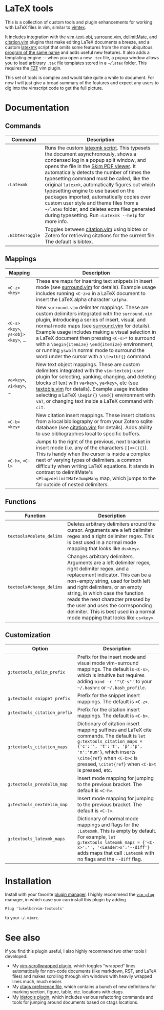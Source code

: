 # LaTeX tools
This is a collection of custom tools and plugin enhancements for working with LaTeX files in vim, similar to [vimtex](https://github.com/lervag/vimtex).

It includes integration with the [vim-text-obj](https://github.com/kana/vim-textobj-user), [surround.vim](https://github.com/tpope/vim-surround), [delimitMate](https://github.com/Raimondi/delimitMate), and [citation.vim](https://github.com/rafaqz/citation.vim) plugins that make editing LaTeX documents a breeze, and a custom [latexmk](latexmk) script that omits some features from the more ubiquitous [program of the same name](https://mg.readthedocs.io/latexmk.html) and adds useful new features. It also adds a templating engine -- when you open a new `.tex` file, a popup window allows you to load arbitrary `.tex` file templates stored in a `~/latex` folder. This requires the [FZF](https://github.com/junegunn/fzf) vim plugin.

This set of tools is complex and would take quite a while to document. For now I will just give a broad summary of the features and expect any users to dig into the vimscript code to get the full picture.

<!--
## Commands
* `:TabToggle`: Toggles `expandtab` on-and-off.
-->

<!--
## Syntax highlighting
* Added support for MATLAB, NCL, and "awk" script syntax highlighting. See
  files in the `syntax` folder.
* Added support for highlighting SLURM and PBS supercomputer directives in comments at
  the head of shell scripts. See `after/syntax/sh.vim`.
* Improved the default python and LaTeX highlighting. See
  `syntax/python.vim` and `after/syntax/tex.vim`.
* Improved comment highlighting for fortran and HTML syntax.
  See files in the `after/syntax` folder.
-->

<!--
## Filetype settings
* For most languages, added a normal mode `<C-z>` map
  for "running" the current file. See files in the `ftplugin` folder.
* For LaTeX documents, this relies on having my custom script for typesetting documents,
  `https://github.com/lukelbd/dotfiles/blob/master/vimlatex`, somewhere in your `$PATH`.
-->

# Documentation
## Commands

| Command | Description |
| ---- | ---- |
| `:Latexmk` | Runs the custom [latexmk script](latexmk). This typesets the document asynchronously, shows a condensed log in a popup split window, and opens the file in the [Skim PDF viewer](https://en.wikipedia.org/wiki/Skim_(software)). It automatically detects the number of times the typesetting command must be called, like the original `latexmk`, automatically figures out which typesetting engine to use based on the packages imported, automatically copies over custom user style and theme files from a `~/latex` folder, and deletes extra files generated during typesetting. Run `:Latexmk --help` for more info. |
| `:BibtexToggle` | Toggles between [citation.vim](https://github.com/rafaqz/citation.vim) using bibtex or Zotero for retrieving citations for the current file. The default is bibtex. |

## Mappings

| Mapping | Description |
| ---- | ---- |
| `<C-z><key>` | These are maps for inserting text snippets in insert mode (see [surround.vim](after/plugin/surround.vim) for details).  Example usage includes running `<C-z>a` in a LaTeX document to insert the LaTeX alpha character `\alpha`. |
| `<C-s><key>`, `ys<obj><key>`, ... | New `surround.vim` delimiter mappings. These are custom delimiters integrated with the `surround.vim` plugin, introducing a series of insert, visual, and normal mode maps (see [surround.vim](after/plugin/surround.vim) for details). Example usage includes making a visual selection in a LaTeX document then pressing `<C-s>*` to surround with a `\begin{itemize}` `\end{itemize}` environment, or running `yswb` in normal mode to surround the word under the cursor with a `\textbf{}` command.
| `va<key>`, `vi<key>`, ... | New text object mappings. These are custom delimiters integrated with the `vim-textobj-user` plugin for selecting, yanking, changing, and deleting blocks of text with `va<key>`, `ya<key>`, etc (see [textobjs.vim](after/plugin/textobjs.vim) for details). Example usage includes selecting a LaTeX `\begin{}` `\end{}` environment with `vaT`, or changing text inside a LaTeX command with `cit`. |
| `<C-b><key>` | New citation insert mappings. These insert citations from a local bibliography or from your Zotero sqlite database (see [citation.vim](after/plugin/citation.vim) for details). Adds ability to use bibliographies local to specific buffers. |
| `<C-h>`, `<C-l>` | Jumps to the right of the previous, next bracket in insert mode (i.e. any of the characters `[]<>(){}`). This is handy when the cursor is inside a complex next of varying types of delimiters, a common difficulty when writing LaTeX equations. It stands in contrast to delimitMate's `<Plug>delimitMateJumpMany` map, which jumps to the far outside of nested delimiters. |

## Functions
| Function | Description |
| ---- | ---- |
| `textools#delete_delims` | Deletes arbitrary delimiters around the cursor. Arguments are a left delimiter regex and a right delimiter regex. This is best used in a normal mode mapping that looks like `ds<key>`. |
| `textools#change_delims` | Changes arbitrary delimiters. Arguments are a left delimiter regex, right delimiter regex, and a replacement indicator. This can be a non-empty string, used for both left and right delimiters, or an empty string, in which case the function reads the next character pressed by the user and uses the corresponding delimiter. This is best used in a normal mode mapping that looks like `cs<key>`. |

## Customization

| Option | Description |
| ---- | ---- |
| `g:textools_delim_prefix` | Prefix for the insert mode and visual mode vim-surround mappings. The default is `<C-s>`, which is intuitive but requires adding `bind -r '"\C-s"'` to your `~/.bashrc` or `~/.bash_profile`. |
| `g:textools_snippet_prefix` | Prefix for the snippet insert mappings. The default is `<C-z>`. |
| `g:textools_citation_prefix` | Prefix for the citation insert mappings. The default is `<C-b>`. |
| `g:textools_citation_maps` | Dictionary of citation insert mapping suffixes and LaTeX cite commands. The default is `let g:textools_citation_maps = {'c':'', 't':'t', 'p':'p', 'n':'num'}`, which inserts `\cite{ref}` when `<C-b>c` is pressed, `\citet{ref}` when `<C-b>t` is pressed, etc. |
| `g:textools_prevdelim_map` | Insert mode mapping for jumping to the previous bracket. The default is `<C-h>`. |
| `g:textools_nextdelim_map` | Insert mode mapping for jumping to the previous bracket. The default is `<C-l>`. |
| `g:textools_latexmk_maps` | Dictionary of normal mode mappings and flags for the `:Latexmk`. This is empty by default. For example, `let g:textools_latexmk_maps = {'<C-x>':'', '<Leader>x':'--diff'}` adds maps that call `:Latexmk` with no flags and the `--diff` flag. |

# Installation
Install with your favorite [plugin manager](https://vi.stackexchange.com/questions/388/what-is-the-difference-between-the-vim-plugin-managers).
I highly recommend the [`vim-plug`](https://github.com/junegunn/vim-plug) manager,
in which case you can install this plugin by adding
```
Plug 'lukelbd/vim-textools'
```
to your `~/.vimrc`.

# See also
If you find this plugin useful, I also highly recommend
two other tools I developed:

* My [vim-scrollwrapped plugin](https://github.com/lukelbd/vim-scrollwrapped), which toggles "wrapped" lines automatically for non-code documents (like markdown, RST, and LaTeX files) and makes scrolling through vim windows with heavily wrapped lines much, much easier.
* My [ctags preference file](https://github.com/lukelbd/dotfiles/blob/master/.ctags), which contains a bunch of new definitions for marking section, figure, table, etc. locations with ctags.
* My [idetools plugin](https://github.com/lukelbd/vim-idetools), which includes various refactoring commands and tools for jumping around documents based on ctags locations.

